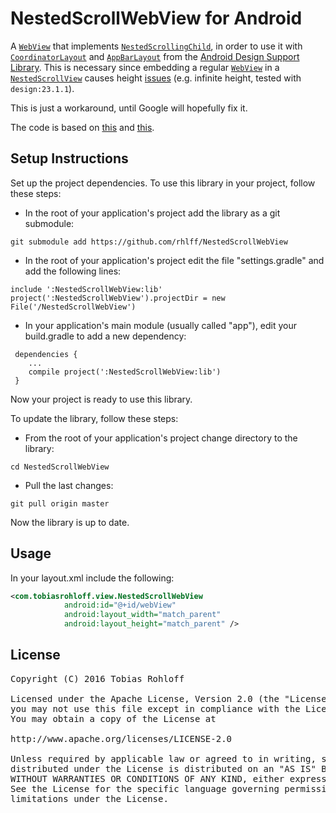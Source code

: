 # NestedScrollWebView for Android

A [`WebView`][1] that implements [`NestedScrollingChild`][2], in order to use it with [`CoordinatorLayout`][3] and [`AppBarLayout`][4] from the [Android Design Support Library][5]. This is necessary since embedding a regular [`WebView`][1] in a [`NestedScrollView`][6] causes height [issues](https://code.google.com/p/android/issues/detail?id=198965#c10) (e.g. infinite height, tested with `design:23.1.1`).

This is just a workaround, until Google will hopefully fix it.

The code is based on [this][7] and [this][8].

## Setup Instructions

Set up the project dependencies. To use this library in your project, follow these steps:

 * In the root of your application's project add the library as a git submodule:
```shell
git submodule add https://github.com/rhlff/NestedScrollWebView
```
 * In the root of your application's project edit the file "settings.gradle" and add the following lines:
```shell
include ':NestedScrollWebView:lib'
project(':NestedScrollWebView').projectDir = new File('/NestedScrollWebView')
```
 * In your application's main module (usually called "app"), edit your build.gradle to add a new dependency:
```shell
 dependencies {
    ...
    compile project(':NestedScrollWebView:lib')
 }
```

Now your project is ready to use this library.

To update the library, follow these steps:
* From the root of your application's project change directory to the library:
```shell
cd NestedScrollWebView
```
* Pull the last changes:
```shell
git pull origin master
```

Now the library is up to date.

## Usage

In your layout.xml include the following:

```xml
<com.tobiasrohloff.view.NestedScrollWebView
            android:id="@+id/webView"
            android:layout_width="match_parent"
            android:layout_height="match_parent" />
```

## License

<pre>
Copyright (C) 2016 Tobias Rohloff

Licensed under the Apache License, Version 2.0 (the "License");
you may not use this file except in compliance with the License.
You may obtain a copy of the License at

http://www.apache.org/licenses/LICENSE-2.0

Unless required by applicable law or agreed to in writing, software
distributed under the License is distributed on an "AS IS" BASIS,
WITHOUT WARRANTIES OR CONDITIONS OF ANY KIND, either express or implied.
See the License for the specific language governing permissions and
limitations under the License.
</pre>

[1]: http://developer.android.com/reference/android/webkit/WebView.html
[2]: http://developer.android.com/reference/android/support/v4/view/NestedScrollingChild.html
[3]: http://developer.android.com/reference/android/support/design/widget/CoordinatorLayout.html
[4]: http://developer.android.com/reference/android/support/design/widget/AppBarLayout.html
[5]: http://developer.android.com/tools/support-library/features.html#design
[6]: http://developer.android.com/reference/android/support/v4/widget/NestedScrollView.html
[7]: https://android.googlesource.com/platform/frameworks/support/+/refs/heads/master/v4/java/android/support/v4/widget/NestedScrollView.java
[8]: https://github.com/llfer2006/NestLayout/blob/master/library/src/main/java/com/llf/nestlayout/library/NestWebView.java